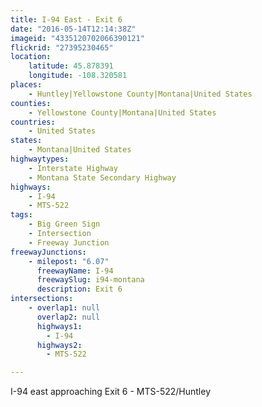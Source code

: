 ```yaml
---
title: I-94 East - Exit 6
date: "2016-05-14T12:14:38Z"
imageid: "4335120702066390121"
flickrid: "27395230465"
location:
    latitude: 45.878391
    longitude: -108.320581
places:
    - Huntley|Yellowstone County|Montana|United States
counties:
    - Yellowstone County|Montana|United States
countries:
    - United States
states:
    - Montana|United States
highwaytypes:
    - Interstate Highway
    - Montana State Secondary Highway
highways:
    - I-94
    - MTS-522
tags:
    - Big Green Sign
    - Intersection
    - Freeway Junction
freewayJunctions:
    - milepost: "6.07"
      freewayName: I-94
      freewaySlug: i94-montana
      description: Exit 6
intersections:
    - overlap1: null
      overlap2: null
      highways1:
        - I-94
      highways2:
        - MTS-522

---
```

I-94 east approaching Exit 6 - MTS-522/Huntley